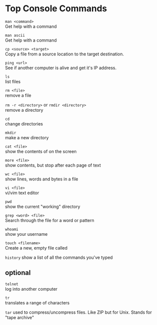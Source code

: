 Top Console Commands
===========================
`man <command>`  
Get help with a command

`man ascii`  
Get help with a command

`cp <source> <target>`  
Copy a file from a source location to the target destination. 

`ping <url>`  
See if another computer is alive and get it's IP address.

`ls`  
list files

`rm <file>`  
remove a file

`rm -r <directory>` or `rmdir <directory>`  
remove a directory

`cd`  
change directories

`mkdir`  
make a new directory

`cat <file>`  
show the contents of <file> on the screen

`more <file>`  
show <file> contents, but stop after each page of text

`wc <file>`  
show lines, words and bytes in a file

`vi <file>`  
vi/vim text editor

`pwd`  
show the current "working" directory

`grep <word> <file>`  
Search through the file for a word or pattern

`whoami`  
show your username

`touch <filename>`  
Create a new, empty file called <filename>

`history`
show a list of all the commands you've typed

optional
--------
`telnet`  
log into another computer

`tr`  
translates a range of characters

`tar`
used to compress/uncompress files. Like ZIP but for Unix. Stands for "tape archive"
